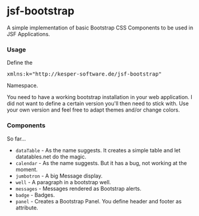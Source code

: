 jsf-bootstrap
=============

A simple implementation of basic Bootstrap CSS Components to be used in JSF Applications.

<h3>Usage</h3>

Define the
<pre>
xmlns:k="http://kesper-software.de/jsf-bootstrap"
</pre>
Namespace.

You need to have a working bootstrap installation in your web application. I did not want to define a certain version 
you'll then need to stick with. Use your own version and feel free to adapt themes and/or change colors.

<h3>Components</h3>

So far...

<ul>
<li><code>dataTable</code> - As the name suggests. It creates a simple table and let datatables.net do the magic.</li>
<li><code>calendar</code> - As the name suggests. But it has a bug, not working at the moment.</li>
<li><code>jumbotron</code> - A big Message display.</li>
<li><code>well</code> - A paragraph in a bootstrap well.</li>
<li><code>messages</code> - Messages rendered as Bootstrap alerts.</li>
<li><code>badge</code> - Badges.</li>
<li><code>panel</code> - Creates a Bootstrap Panel. You define header and footer as attribute.</li>
</ul>
